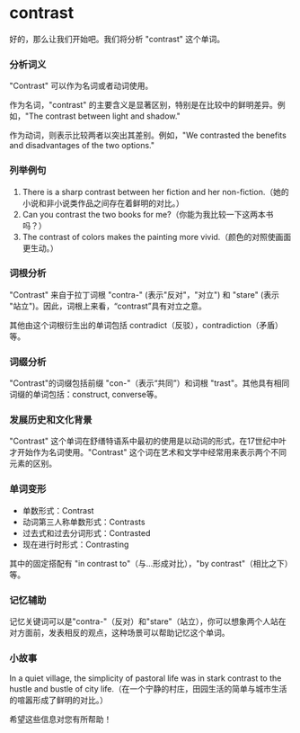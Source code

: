 # contrast

好的，那么让我们开始吧。我们将分析 "contrast" 这个单词。

  

### 分析词义

  

"Contrast" 可以作为名词或者动词使用。

  

作为名词，"contrast" 的主要含义是显著区别，特别是在比较中的鲜明差异。例如，"The contrast between light and shadow."

  

作为动词，则表示比较两者以突出其差别。例如，"We contrasted the benefits and disadvantages of the two options."

  

### 列举例句

  

1.  There is a sharp contrast between her fiction and her non-fiction.（她的小说和非小说类作品之间存在着鲜明的对比。）
2.  Can you contrast the two books for me?（你能为我比较一下这两本书吗？）
3.  The contrast of colors makes the painting more vivid.（颜色的对照使画面更生动。）

  

### 词根分析

  

"Contrast" 来自于拉丁词根 "contra-" (表示"反对"，"对立") 和 "stare" (表示 "站立")。因此，词根上来看，“contrast”具有对立之意。

  

其他由这个词根衍生出的单词包括 contradict（反驳），contradiction（矛盾）等。

  

### 词缀分析

  

"Contrast"的词缀包括前缀 "con-"（表示“共同”）和词根 "trast"。其他具有相同词缀的单词包括：construct, converse等。

  

### 发展历史和文化背景

  

"Contrast" 这个单词在舒缮特语系中最初的使用是以动词的形式，在17世纪中叶才开始作为名词使用。"Contrast" 这个词在艺术和文学中经常用来表示两个不同元素的区别。

  

### 单词变形

  

*   单数形式：Contrast
*   动词第三人称单数形式：Contrasts
*   过去式和过去分词形式：Contrasted
*   现在进行时形式：Contrasting

  

其中的固定搭配有 "in contrast to"（与...形成对比），"by contrast"（相比之下）等。

  

### 记忆辅助

  

记忆关键词可以是"contra-"（反对）和"stare"（站立），你可以想象两个人站在对方面前，发表相反的观点，这种场景可以帮助记忆这个单词。

  

### 小故事

  

In a quiet village, the simplicity of pastoral life was in stark contrast to the hustle and bustle of city life.（在一个宁静的村庄，田园生活的简单与城市生活的喧嚣形成了鲜明的对比。）

  

希望这些信息对您有所帮助！
